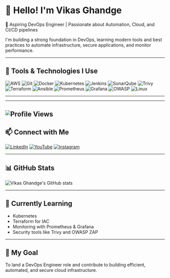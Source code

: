# 👋 Hello! I'm Vikas Ghandge

🚀 Aspiring DevOps Engineer | Passionate about Automation, Cloud, and CI/CD pipelines

I'm building a strong foundation in DevOps, learning modern tools and best practices to automate infrastructure, secure applications, and monitor performance.

---

## 🔧 Tools & Technologies I Use

![AWS](https://img.shields.io/badge/AWS-232F3E?style=for-the-badge&logo=amazon-aws&logoColor=white)
![Git](https://img.shields.io/badge/Git-F05032?style=for-the-badge&logo=git&logoColor=white)
![Docker](https://img.shields.io/badge/Docker-2496ED?style=for-the-badge&logo=docker&logoColor=white)
![Kubernetes](https://img.shields.io/badge/Kubernetes-326CE5?style=for-the-badge&logo=kubernetes&logoColor=white)
![Jenkins](https://img.shields.io/badge/Jenkins-D24939?style=for-the-badge&logo=jenkins&logoColor=white)
![SonarQube](https://img.shields.io/badge/SonarQube-4E9BCD?style=for-the-badge&logo=sonarqube&logoColor=white)
![Trivy](https://img.shields.io/badge/Trivy-0F0F0F?style=for-the-badge&logo=trivy&logoColor=white)
![Terraform](https://img.shields.io/badge/Terraform-7B42BC?style=for-the-badge&logo=terraform&logoColor=white)
![Ansible](https://img.shields.io/badge/Ansible-EE0000?style=for-the-badge&logo=ansible&logoColor=white)
![Prometheus](https://img.shields.io/badge/Prometheus-E6522C?style=for-the-badge&logo=prometheus&logoColor=white)
![Grafana](https://img.shields.io/badge/Grafana-F46800?style=for-the-badge&logo=grafana&logoColor=white)
![OWASP](https://img.shields.io/badge/OWASP-000000?style=for-the-badge&logo=owasp&logoColor=white)
![Linux](https://img.shields.io/badge/Linux-FCC624?style=for-the-badge&logo=linux&logoColor=black)

---

---
![Profile Views](https://komarev.com/ghpvc/?username=Vikasghandge&color=blue)
---

## 📫 Connect with Me

[![LinkedIn](https://img.shields.io/badge/LinkedIn-blue?style=for-the-badge&logo=linkedin&logoColor=white)](www.linkedin.com/in/vikas-ghandge-26bb39253)
[![YouTube](https://img.shields.io/badge/YouTube-red?style=for-the-badge&logo=youtube&logoColor=white)](https://youtube.com/yourchannel)
[![Instagram](https://img.shields.io/badge/Instagram-E4405F?style=for-the-badge&logo=instagram&logoColor=white)](https://instagram.com/yourprofile)

---

## 📊 GitHub Stats

![Vikas Ghandge's GitHub stats](https://github-readme-stats.vercel.app/api?username=Vikasghandge&show_icons=true&theme=tokyonight)

---

## 🧠 Currently Learning

- Kubernetes
- Terraform for IAC
- Monitoring with Prometheus & Grafana
- Security tools like Trivy and OWASP ZAP

---

## 🌱 My Goal

To land a DevOps Engineer role and contribute to building efficient, automated, and secure cloud infrastructure.
